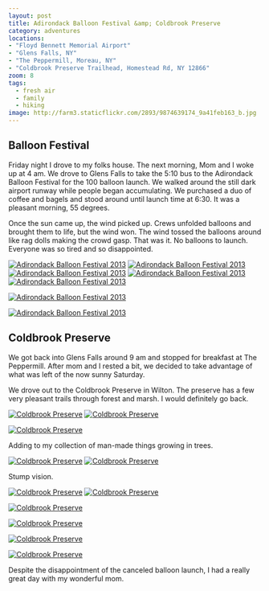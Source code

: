 ```yaml
---
layout: post
title: Adirondack Balloon Festival &amp; Coldbrook Preserve
category: adventures
locations:
- "Floyd Bennett Memorial Airport"
- "Glens Falls, NY"
- "The Peppermill, Moreau, NY"
- "Coldbrook Preserve Trailhead, Homestead Rd, NY 12866"
zoom: 8
tags: 
  - fresh air
  - family
  - hiking
image: http://farm3.staticflickr.com/2893/9874639174_9a41feb163_b.jpg
---
```


## Balloon Festival

Friday night I drove to my folks house. The next morning, Mom and I woke up at 4 am. We drove to Glens Falls to take the 5:10 bus to the Adirondack Balloon Festival for the 100 balloon launch. We walked around the still dark airport runway while people began accumulating. We purchased a duo of coffee and bagels and stood around until launch time at 6:30. It was a pleasant morning, 55 degrees. 

Once the sun came up, the wind picked up. Crews unfolded balloons and brought them to life, but the wind won. The wind tossed the balloons around like rag dolls making the crowd gasp. That was it. No balloons to launch. Everyone was so tired and so disappointed.

<a href="http://www.flickr.com/photos/91218249@N05/9874729963/" title="Adirondack Balloon Festival 2013 by katydecorah, on Flickr"><img src="http://farm6.staticflickr.com/5468/9874729963_c1bf932d8a_b.jpg" class="img-half" alt="Adirondack Balloon Festival 2013"></a>
<a href="http://www.flickr.com/photos/91218249@N05/9874631594/" title="Adirondack Balloon Festival 2013 by katydecorah, on Flickr"><img src="http://farm6.staticflickr.com/5461/9874631594_e10c10a2ce_b.jpg" class="img-half" alt="Adirondack Balloon Festival 2013"></a>
<a href="http://www.flickr.com/photos/91218249@N05/9874732873/" title="Adirondack Balloon Festival 2013 by katydecorah, on Flickr"><img src="http://farm3.staticflickr.com/2865/9874732873_b11b3703e4_b.jpg" class="img-half" alt="Adirondack Balloon Festival 2013"></a>
<a href="http://www.flickr.com/photos/91218249@N05/9874618285/" title="Adirondack Balloon Festival 2013 by katydecorah, on Flickr"><img src="http://farm3.staticflickr.com/2860/9874618285_70ef7cf2c8_b.jpg" class="img-half" alt="Adirondack Balloon Festival 2013"></a>
<a href="http://www.flickr.com/photos/91218249@N05/9874639174/" title="Adirondack Balloon Festival 2013 by katydecorah, on Flickr"><img src="http://farm3.staticflickr.com/2893/9874639174_9a41feb163_b.jpg" class="img-half" alt="Adirondack Balloon Festival 2013"></a>

<a href="http://www.flickr.com/photos/91218249@N05/9874643754/" title="Adirondack Balloon Festival 2013 by katydecorah, on Flickr"><img src="http://farm8.staticflickr.com/7333/9874643754_c1eeaaaedf_b.jpg" class="img-half" alt="Adirondack Balloon Festival 2013"></a>

<a href="http://www.flickr.com/photos/91218249@N05/9874735143/" title="Adirondack Balloon Festival 2013 by katydecorah, on Flickr"><img src="http://farm8.staticflickr.com/7348/9874735143_a26183f17d_b.jpg" class="pop-out" alt="Adirondack Balloon Festival 2013"></a>

## Coldbrook Preserve

We got back into Glens Falls around 9 am and stopped for breakfast at The Peppermill. After mom and I rested a bit, we decided to take advantage of what was left of the now sunny Saturday.

We drove out to the Coldbrook Preserve in Wilton. The preserve has a few very pleasant trails through forest and marsh. I would definitely go back.

<a href="http://www.flickr.com/photos/91218249@N05/9874611476/" title="Coldbrook Preserve by katydecorah, on Flickr"><img src="http://farm4.staticflickr.com/3813/9874611476_443e9c3ba3_b.jpg" class="img-half" alt="Coldbrook Preserve"></a>
<a href="http://www.flickr.com/photos/91218249@N05/9874647796/" title="Coldbrook Preserve by katydecorah, on Flickr"><img src="http://farm6.staticflickr.com/5473/9874647796_6d4e44aec8_b.jpg" class="img-half" alt="Coldbrook Preserve"></a>

<a href="http://www.flickr.com/photos/91218249@N05/9874640545/" title="Coldbrook Preserve by katydecorah, on Flickr"><img src="http://farm4.staticflickr.com/3681/9874640545_5b25026774_b.jpg" class="pop-out" alt="Coldbrook Preserve"></a>


Adding to my collection of man-made things growing in trees.

<a href="http://www.flickr.com/photos/91218249@N05/9874673106/" title="Coldbrook Preserve by katydecorah, on Flickr"><img src="http://farm4.staticflickr.com/3788/9874673106_b9b80d8bbd_b.jpg" class="img-half" alt="Coldbrook Preserve"></a>
<a href="http://www.flickr.com/photos/91218249@N05/9874666895/" title="Coldbrook Preserve by katydecorah, on Flickr"><img src="http://farm8.staticflickr.com/7328/9874666895_75041378ee_b.jpg" class="img-half" alt="Coldbrook Preserve"></a>

Stump vision.

<a href="http://www.flickr.com/photos/91218249@N05/9874792823/" title="Coldbrook Preserve by katydecorah, on Flickr"><img src="http://farm3.staticflickr.com/2831/9874792823_443ed738d8_b.jpg" class="img-half" alt="Coldbrook Preserve"></a>
<a href="http://www.flickr.com/photos/91218249@N05/9874687686/" title="Coldbrook Preserve by katydecorah, on Flickr"><img src="http://farm8.staticflickr.com/7421/9874687686_3386a87dd0_b.jpg" class="img-half" alt="Coldbrook Preserve"></a>

<a href="http://www.flickr.com/photos/91218249@N05/9874695376/" title="Coldbrook Preserve by katydecorah, on Flickr"><img src="http://farm4.staticflickr.com/3696/9874695376_bac284f5e8_b.jpg" class="pop-out" alt="Coldbrook Preserve"></a>


<a href="http://www.flickr.com/photos/91218249@N05/9874772413/" title="Coldbrook Preserve by katydecorah, on Flickr"><img src="http://farm6.staticflickr.com/5349/9874772413_1280f5f169_b.jpg" class="img-half" alt="Coldbrook Preserve"></a>

<a href="http://www.flickr.com/photos/91218249@N05/9874599525/" title="Coldbrook Preserve by katydecorah, on Flickr"><img src="http://farm8.staticflickr.com/7446/9874599525_9fd88d2085_b.jpg" class="img-half" alt="Coldbrook Preserve"></a>

<a href="http://www.flickr.com/photos/91218249@N05/9874686455/" title="Coldbrook Preserve by katydecorah, on Flickr"><img src="http://farm3.staticflickr.com/2872/9874686455_a98c1b1323_b.jpg" class="pop-out" alt="Coldbrook Preserve"></a>

Despite the disappointment of the canceled balloon launch, I had a really great day with my wonderful mom.

